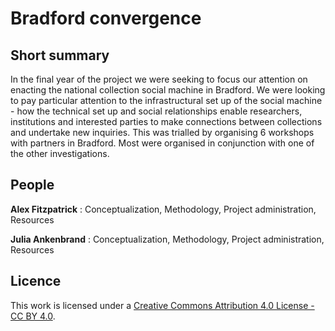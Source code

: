 # Bradford convergence


## Short summary
In the final year of the project we were seeking to focus our attention on enacting the national collection social machine in Bradford. We were looking to pay particular attention to the infrastructural set up of the social machine - how the technical set up and social relationships enable researchers, institutions and interested parties to make connections between collections and undertake new inquiries. This was trialled by organising 6 workshops with partners in Bradford. Most were organised in conjunction with one of the other investigations.  


## People 

**Alex Fitzpatrick** : Conceptualization, Methodology, Project administration, Resources

**Julia Ankenbrand** : Conceptualization, Methodology, Project administration, Resources



## Licence 
This work is licensed under a [Creative Commons Attribution 4.0 License - CC BY 4.0](https://creativecommons.org/licenses/by/4.0/).


